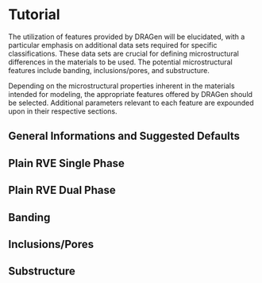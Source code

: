 # Tutorial

The utilization of features provided by DRAGen will be elucidated, with a particular emphasis on additional data sets required for specific classifications. These data sets are crucial for defining microstructural differences in the materials to be used. The potential microstructural features include banding, inclusions/pores, and substructure.

Depending on the microstructural properties inherent in the materials intended for modeling, the appropriate features offered by DRAGen should be selected. Additional parameters relevant to each feature are expounded upon in their respective sections.

## General Informations and Suggested Defaults

## Plain RVE Single Phase

## Plain RVE Dual Phase

## Banding

## Inclusions/Pores

## Substructure
